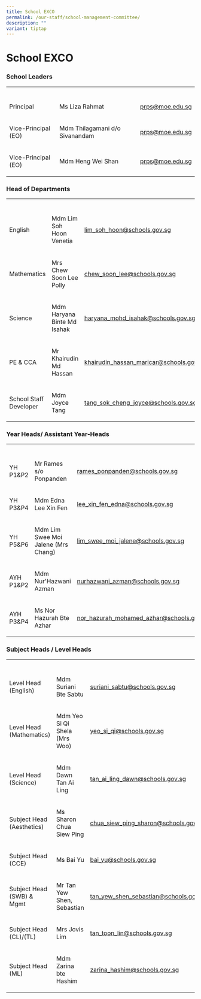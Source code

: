 ```yaml
---
title: School EXCO
permalink: /our-staff/school-management-committee/
description: ""
variant: tiptap
---
```

<h1><strong>School EXCO</strong></h1>
<h3>School Leaders</h3>
<table style="minWidth: 75px">
<colgroup>
<col>
<col>
<col>
</colgroup>
<tbody>
<tr>
<th rowspan="1" colspan="1">
<p></p>
</th>
<th rowspan="1" colspan="1">
<p></p>
</th>
<th rowspan="1" colspan="1">
<p></p>
</th>
</tr>
<tr>
<td rowspan="1" colspan="1">
<p>Principal</p>
</td>
<td rowspan="1" colspan="1">
<p>Ms Liza Rahmat</p>
</td>
<td rowspan="1" colspan="1">
<p><a href="mailto:prps@moe.edu.sg" rel="noopener noreferrer nofollow" target="_blank">prps@moe.edu.sg</a>
</p>
</td>
</tr>
<tr>
<td rowspan="1" colspan="1">
<p>Vice-Principal (EO)</p>
</td>
<td rowspan="1" colspan="1">
<p>Mdm Thilagamani d/o Sivanandam</p>
</td>
<td rowspan="1" colspan="1">
<p><a href="mailto:prps@moe.edu.sg" rel="noopener noreferrer nofollow" target="_blank">prps@moe.edu.sg</a>
</p>
</td>
</tr>
<tr>
<td rowspan="1" colspan="1">
<p>Vice-Principal (EO)</p>
</td>
<td rowspan="1" colspan="1">
<p>Mdm Heng Wei Shan</p>
</td>
<td rowspan="1" colspan="1">
<p><a href="mailto:prps@moe.edu.sg" rel="noopener noreferrer nofollow" target="_blank">prps@moe.edu.sg</a>
</p>
</td>
</tr>
</tbody>
</table>
<h3>Head of Departments</h3>
<table style="minWidth: 75px">
<colgroup>
<col>
<col>
<col>
</colgroup>
<tbody>
<tr>
<th rowspan="1" colspan="1">
<p></p>
</th>
<th rowspan="1" colspan="1">
<p></p>
</th>
<th rowspan="1" colspan="1">
<p></p>
</th>
</tr>
<tr>
<td rowspan="1" colspan="1">
<p>English</p>
</td>
<td rowspan="1" colspan="1">
<p>Mdm Lim Soh Hoon Venetia</p>
</td>
<td rowspan="1" colspan="1">
<p><a href="mailto:lim_soh_hoon@schools.gov.sg" rel="noopener noreferrer nofollow" target="_blank">lim_soh_hoon@schools.gov.sg</a>
</p>
</td>
</tr>
<tr>
<td rowspan="1" colspan="1">
<p>Mathematics</p>
</td>
<td rowspan="1" colspan="1">
<p>Mrs Chew Soon Lee Polly</p>
</td>
<td rowspan="1" colspan="1">
<p><a href="mailto:chew_soon_lee@schools.gov.sg" rel="noopener noreferrer nofollow" target="_blank">chew_soon_lee@schools.gov.sg</a>
</p>
</td>
</tr>
<tr>
<td rowspan="1" colspan="1">
<p>Science</p>
</td>
<td rowspan="1" colspan="1">
<p>Mdm Haryana Binte Md Isahak</p>
</td>
<td rowspan="1" colspan="1">
<p><a href="mailto:haryana_mohd_isahak@schools.gov.sg" rel="noopener noreferrer nofollow" target="_blank">haryana_mohd_isahak@schools.gov.sg</a>
</p>
</td>
</tr>
<tr>
<td rowspan="1" colspan="1">
<p>PE &amp; CCA</p>
</td>
<td rowspan="1" colspan="1">
<p>Mr Khairudin Md Hassan</p>
</td>
<td rowspan="1" colspan="1">
<p><a href="mailto:khairudin_hassan_maricar@schools.gov.sg" rel="noopener noreferrer nofollow" target="_blank">khairudin_hassan_maricar@schools.gov.sg</a>
</p>
</td>
</tr>
<tr>
<td rowspan="1" colspan="1">
<p>School Staff Developer</p>
</td>
<td rowspan="1" colspan="1">
<p>Mdm Joyce Tang</p>
</td>
<td rowspan="1" colspan="1">
<p><a href="mailto:tang_sok_cheng_joyce@schools.gov.sg" rel="noopener noreferrer nofollow" target="_blank">tang_sok_cheng_joyce@schools.gov.sg</a>
</p>
</td>
</tr>
</tbody>
</table>
<h3>Year Heads/ Assistant Year-Heads</h3>
<table style="minWidth: 75px">
<colgroup>
<col>
<col>
<col>
</colgroup>
<tbody>
<tr>
<th rowspan="1" colspan="1">
<p></p>
</th>
<th rowspan="1" colspan="1">
<p></p>
</th>
<th rowspan="1" colspan="1">
<p></p>
</th>
</tr>
<tr>
<td rowspan="1" colspan="1">
<p>YH P1&amp;P2</p>
</td>
<td rowspan="1" colspan="1">
<p>Mr Rames s/o Ponpanden</p>
</td>
<td rowspan="1" colspan="1">
<p><a href="mailto:rames_ponpaden@schools.gov.sg" rel="noopener noreferrer nofollow" target="_blank">rames_ponpanden@schools.gov.sg</a>
</p>
</td>
</tr>
<tr>
<td rowspan="1" colspan="1">
<p>YH P3&amp;P4</p>
</td>
<td rowspan="1" colspan="1">
<p>Mdm Edna Lee Xin Fen</p>
</td>
<td rowspan="1" colspan="1">
<p><a href="mailto:lee_xin_find_edna@schools.gov.sg" rel="noopener noreferrer nofollow" target="_blank">lee_xin_fen_edna@schools.gov.sg</a>
</p>
</td>
</tr>
<tr>
<td rowspan="1" colspan="1">
<p>YH P5&amp;P6</p>
</td>
<td rowspan="1" colspan="1">
<p>Mdm Lim Swee Moi Jalene (Mrs Chang)</p>
</td>
<td rowspan="1" colspan="1">
<p><a href="mailto:lim_swee_moi_jalene@schools.gov.sg" rel="noopener noreferrer nofollow" target="_blank">lim_swee_moi_jalene@schools.gov.sg</a>
</p>
</td>
</tr>
<tr>
<td rowspan="1" colspan="1">
<p>AYH P1&amp;P2</p>
</td>
<td rowspan="1" colspan="1">
<p>Mdm Nur'Hazwani Azman</p>
</td>
<td rowspan="1" colspan="1">
<p><a href="mailto:nurhazwani_azman@schools.gov.sg" rel="noopener noreferrer nofollow" target="_blank">nurhazwani_azman@schools.gov.sg</a>
</p>
</td>
</tr>
<tr>
<td rowspan="1" colspan="1">
<p>AYH P3&amp;P4</p>
</td>
<td rowspan="1" colspan="1">
<p>Ms Nor Hazurah Bte Azhar</p>
</td>
<td rowspan="1" colspan="1">
<p><a href="mailto:nor_hazurah_mohamed_azhar@schools.gov.sg" rel="noopener noreferrer nofollow" target="_blank">nor_hazurah_mohamed_azhar@schools.gov.sg</a>
</p>
</td>
</tr>
</tbody>
</table>
<h3>Subject Heads / Level Heads</h3>
<table style="minWidth: 75px">
<colgroup>
<col>
<col>
<col>
</colgroup>
<tbody>
<tr>
<th rowspan="1" colspan="1">
<p></p>
</th>
<th rowspan="1" colspan="1">
<p></p>
</th>
<th rowspan="1" colspan="1">
<p></p>
</th>
</tr>
<tr>
<td rowspan="1" colspan="1">
<p>Level Head (English)</p>
</td>
<td rowspan="1" colspan="1">
<p>Mdm Suriani Bte Sabtu</p>
</td>
<td rowspan="1" colspan="1">
<p><a href="mailto:suriani_sabtu@schools.gov.sg" rel="noopener noreferrer nofollow" target="_blank">suriani_sabtu@schools.gov.sg</a>
</p>
</td>
</tr>
<tr>
<td rowspan="1" colspan="1">
<p>Level Head (Mathematics)</p>
</td>
<td rowspan="1" colspan="1">
<p>Mdm Yeo Si Qi Shela (Mrs Woo)</p>
</td>
<td rowspan="1" colspan="1">
<p><a href="mailto:yeo_si_qi@schools.gov.sg" rel="noopener noreferrer nofollow" target="_blank">yeo_si_qi@schools.gov.sg</a>
</p>
</td>
</tr>
<tr>
<td rowspan="1" colspan="1">
<p>Level Head (Science)</p>
</td>
<td rowspan="1" colspan="1">
<p>Mdm Dawn Tan Ai Ling</p>
</td>
<td rowspan="1" colspan="1">
<p><a href="mailto:tan_ai_ling_dawn@schools.gov.sg" rel="noopener noreferrer nofollow" target="_blank">tan_ai_ling_dawn@schools.gov.sg</a>
</p>
</td>
</tr>
<tr>
<td rowspan="1" colspan="1">
<p>Subject Head (Aesthetics)</p>
</td>
<td rowspan="1" colspan="1">
<p>Ms Sharon Chua Siew Ping</p>
</td>
<td rowspan="1" colspan="1">
<p><a href="mailto:chua_siew_ping_sharon@schools.gov.sg" rel="noopener noreferrer nofollow" target="_blank">chua_siew_ping_sharon@schools.gov.sg</a>
</p>
</td>
</tr>
<tr>
<td rowspan="1" colspan="1">
<p>Subject Head (CCE)</p>
</td>
<td rowspan="1" colspan="1">
<p>Ms Bai Yu</p>
</td>
<td rowspan="1" colspan="1">
<p><a href="mailto:bai_yu@schools.gov.sg" rel="noopener noreferrer nofollow" target="_blank">bai_yu@schools.gov.sg</a>
</p>
</td>
</tr>
<tr>
<td rowspan="1" colspan="1">
<p>Subject Head (SWB) &amp; Mgmt</p>
</td>
<td rowspan="1" colspan="1">
<p>Mr Tan Yew Shen, Sebastian</p>
</td>
<td rowspan="1" colspan="1">
<p><a href="mailto:tan_yew_shen_sebastian@schools.gov.sg" rel="noopener noreferrer nofollow" target="_blank">tan_yew_shen_sebastian@schools.gov.sg</a>
</p>
</td>
</tr>
<tr>
<td rowspan="1" colspan="1">
<p>Subject Head (CL)/(TL)</p>
</td>
<td rowspan="1" colspan="1">
<p>Mrs Jovis Lim</p>
</td>
<td rowspan="1" colspan="1">
<p><a href="mailto:tan_toon_lin@schools.gov.sg" rel="noopener noreferrer nofollow" target="_blank">tan_toon_lin@schools.gov.sg</a>
</p>
</td>
</tr>
<tr>
<td rowspan="1" colspan="1">
<p>Subject Head (ML)</p>
</td>
<td rowspan="1" colspan="1">
<p>Mdm Zarina bte Hashim</p>
</td>
<td rowspan="1" colspan="1">
<p><a href="mailto:zarina_hashim@schools.gov.sg" rel="noopener noreferrer nofollow" target="_blank">zarina_hashim@schools.gov.sg</a>
</p>
</td>
</tr>
</tbody>
</table>
<p></p>